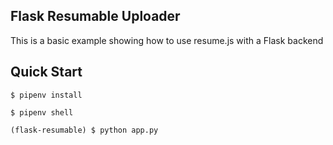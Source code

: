 ## Flask Resumable Uploader

This is a basic example showing how to use resume.js with a Flask backend

## Quick Start
```$ pipenv install```

```$ pipenv shell```

```(flask-resumable) $ python app.py```
